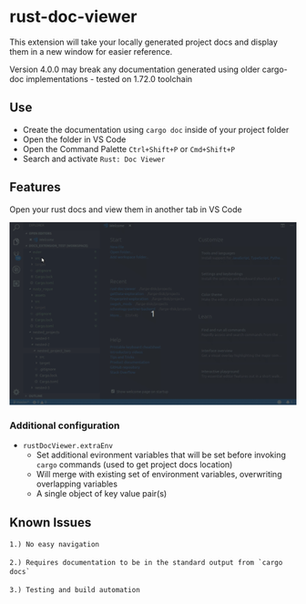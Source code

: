 # rust-doc-viewer

This extension will take your locally generated project docs and display them in a new window for easier reference.

Version 4.0.0 may break any documentation generated using older cargo-doc implementations - tested on 1.72.0 toolchain

## Use

* Create the documentation using `cargo doc` inside of your project folder
* Open the folder in VS Code
* Open the Command Palette `Ctrl+Shift+P` or `Cmd+Shift+P`
* Search and activate `Rust: Doc Viewer`

## Features

Open your rust docs and view them in another tab in VS Code

![Rust Doc Viewer Demo](images/rust-doc-viewer-demo.gif)

### Additional configuration

- `rustDocViewer.extraEnv`
  - Set additional evironment variables that will be set before invoking `cargo` commands (used to get project docs location)
  - Will merge with existing set of environment variables, overwriting overlapping variables
  - A single object of key value pair(s)

## Known Issues

    1.) No easy navigation

    2.) Requires documentation to be in the standard output from `cargo docs` 

    3.) Testing and build automation
